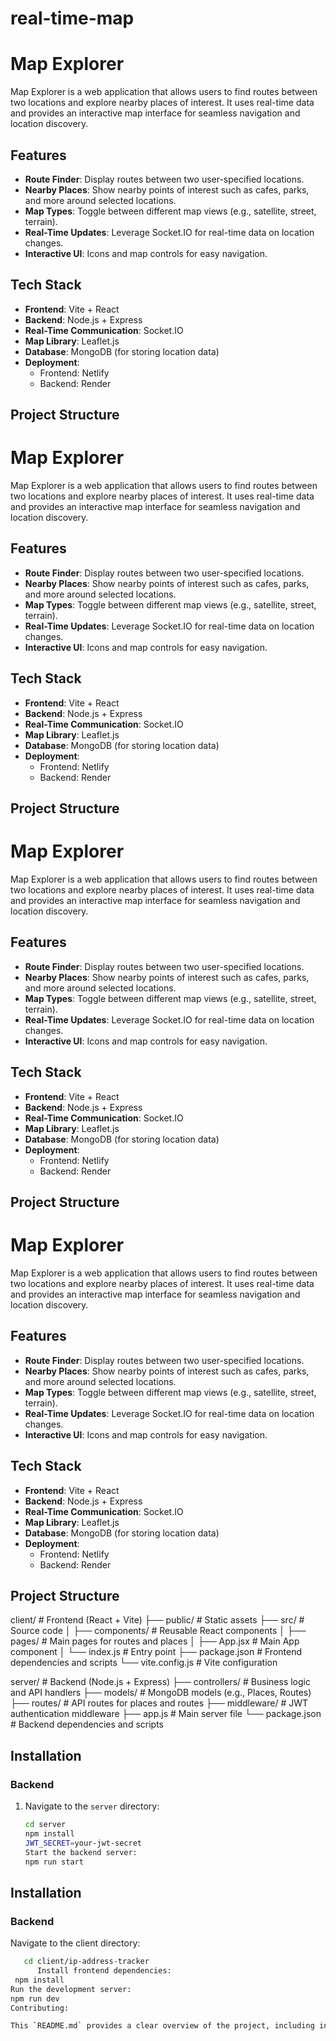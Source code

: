 # real-time-map
# Map Explorer

Map Explorer is a web application that allows users to find routes between two locations and explore nearby places of interest. It uses real-time data and provides an interactive map interface for seamless navigation and location discovery.

## Features

- **Route Finder**: Display routes between two user-specified locations.
- **Nearby Places**: Show nearby points of interest such as cafes, parks, and more around selected locations.
- **Map Types**: Toggle between different map views (e.g., satellite, street, terrain).
- **Real-Time Updates**: Leverage Socket.IO for real-time data on location changes.
- **Interactive UI**: Icons and map controls for easy navigation.

## Tech Stack

- **Frontend**: Vite + React
- **Backend**: Node.js + Express
- **Real-Time Communication**: Socket.IO
- **Map Library**: Leaflet.js
- **Database**: MongoDB (for storing location data)
- **Deployment**:
  - Frontend: Netlify
  - Backend: Render

## Project Structure

# Map Explorer

Map Explorer is a web application that allows users to find routes between two locations and explore nearby places of interest. It uses real-time data and provides an interactive map interface for seamless navigation and location discovery.

## Features

- **Route Finder**: Display routes between two user-specified locations.
- **Nearby Places**: Show nearby points of interest such as cafes, parks, and more around selected locations.
- **Map Types**: Toggle between different map views (e.g., satellite, street, terrain).
- **Real-Time Updates**: Leverage Socket.IO for real-time data on location changes.
- **Interactive UI**: Icons and map controls for easy navigation.

## Tech Stack

- **Frontend**: Vite + React
- **Backend**: Node.js + Express
- **Real-Time Communication**: Socket.IO
- **Map Library**: Leaflet.js
- **Database**: MongoDB (for storing location data)
- **Deployment**:
  - Frontend: Netlify
  - Backend: Render

## Project Structure

# Map Explorer

Map Explorer is a web application that allows users to find routes between two locations and explore nearby places of interest. It uses real-time data and provides an interactive map interface for seamless navigation and location discovery.

## Features

- **Route Finder**: Display routes between two user-specified locations.
- **Nearby Places**: Show nearby points of interest such as cafes, parks, and more around selected locations.
- **Map Types**: Toggle between different map views (e.g., satellite, street, terrain).
- **Real-Time Updates**: Leverage Socket.IO for real-time data on location changes.
- **Interactive UI**: Icons and map controls for easy navigation.

## Tech Stack

- **Frontend**: Vite + React
- **Backend**: Node.js + Express
- **Real-Time Communication**: Socket.IO
- **Map Library**: Leaflet.js
- **Database**: MongoDB (for storing location data)
- **Deployment**:
  - Frontend: Netlify
  - Backend: Render

## Project Structure
# Map Explorer

Map Explorer is a web application that allows users to find routes between two locations and explore nearby places of interest. It uses real-time data and provides an interactive map interface for seamless navigation and location discovery.

## Features

- **Route Finder**: Display routes between two user-specified locations.
- **Nearby Places**: Show nearby points of interest such as cafes, parks, and more around selected locations.
- **Map Types**: Toggle between different map views (e.g., satellite, street, terrain).
- **Real-Time Updates**: Leverage Socket.IO for real-time data on location changes.
- **Interactive UI**: Icons and map controls for easy navigation.

## Tech Stack

- **Frontend**: Vite + React
- **Backend**: Node.js + Express
- **Real-Time Communication**: Socket.IO
- **Map Library**: Leaflet.js
- **Database**: MongoDB (for storing location data)
- **Deployment**:
  - Frontend: Netlify
  - Backend: Render

## Project Structure
client/ # Frontend (React + Vite) ├── public/ # Static assets ├── src/ # Source code │ ├── components/ # Reusable React components │ ├── pages/ # Main pages for routes and places │ ├── App.jsx # Main App component │ └── index.js # Entry point ├── package.json # Frontend dependencies and scripts └── vite.config.js # Vite configuration

server/ # Backend (Node.js + Express) ├── controllers/ # Business logic and API handlers ├── models/ # MongoDB models (e.g., Places, Routes) ├── routes/ # API routes for places and routes ├── middleware/ # JWT authentication middleware ├── app.js # Main server file └── package.json # Backend dependencies and scripts


## Installation

### Backend

1. Navigate to the `server` directory:
   ```bash
   cd server
   npm install
   JWT_SECRET=your-jwt-secret
   Start the backend server:
   npm run start
## Installation

### Backend   
Navigate to the client directory:
  ```bash
     cd client/ip-address-tracker
        Install frontend dependencies:
   npm install
  Run the development server:
  npm run dev
Contributing:

This `README.md` provides a clear overview of the project, including installation instructions, features, the tech stack, and deployment info. Let me know if you need any changes!
